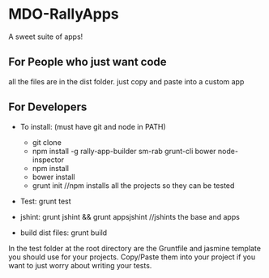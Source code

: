 MDO-RallyApps
=============

A sweet suite of apps!


## For People who just want code
all the files are in the dist folder. just copy and paste into a custom app

## For Developers

- To install: (must have git and node in PATH)
	- git clone
	- npm install -g rally-app-builder sm-rab grunt-cli bower node-inspector
	- npm install
	- bower install
	- grunt init //npm installs all the projects so they can be tested

- Test: 						grunt test
- jshint: 					grunt jshint && grunt appsjshint //jshints the base and apps
- build dist files:	grunt build

In the test folder at the root directory are the Gruntfile and jasmine 
template you should use for your projects. Copy/Paste them into your
project if you want to just worry about writing your tests. 
	
